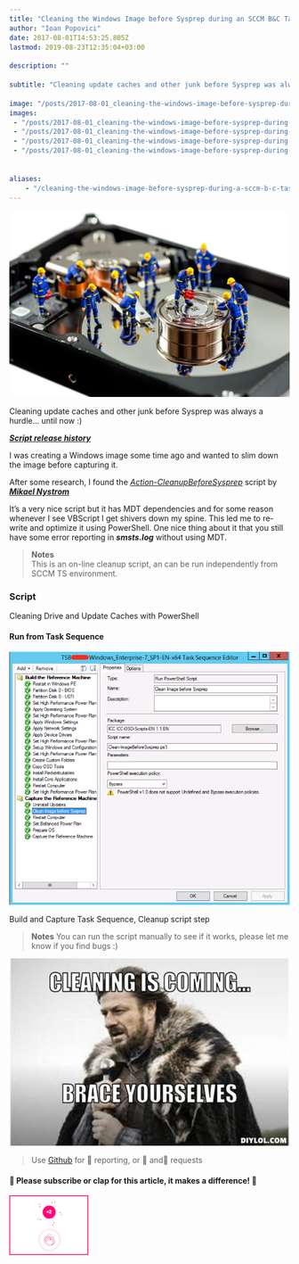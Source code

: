 ```yaml
---
title: "Cleaning the Windows Image before Sysprep during an SCCM B&C Task Sequence"
author: "Ioan Popovici"
date: 2017-08-01T14:53:25.805Z
lastmod: 2019-08-23T12:35:04+03:00

description: ""

subtitle: "Cleaning update caches and other junk before Sysprep was always a hurdle… until now :)"

image: "/posts/2017-08-01_cleaning-the-windows-image-before-sysprep-during-an-sccm-bc-task-sequence/images/1.jpeg" 
images:
 - "/posts/2017-08-01_cleaning-the-windows-image-before-sysprep-during-an-sccm-bc-task-sequence/images/1.jpeg" 
 - "/posts/2017-08-01_cleaning-the-windows-image-before-sysprep-during-an-sccm-bc-task-sequence/images/2.png" 
 - "/posts/2017-08-01_cleaning-the-windows-image-before-sysprep-during-an-sccm-bc-task-sequence/images/3.jpeg" 
 - "/posts/2017-08-01_cleaning-the-windows-image-before-sysprep-during-an-sccm-bc-task-sequence/images/4.gif" 


aliases:
    - "/cleaning-the-windows-image-before-sysprep-during-a-sccm-b-c-task-sequence-214b0bdb4088"
---
```


![image](/posts/2017-08-01_cleaning-the-windows-image-before-sysprep-during-an-sccm-bc-task-sequence/images/1.jpeg)



Cleaning update caches and other junk before Sysprep was always a hurdle… until now :)

[**_Script release history_**](https://SCCM.Zone/Clean-WindowsImage-CHANGELOG)


I
 was creating a Windows image some time ago and wanted to slim down the image before capturing it.

After some research, I found the [_Action-CleanupBeforeSysprep_](https://github.com/DeploymentBunny/Files/tree/master/Tools/Action-CleanupBeforeSysprep) script by [**_Mikael Nystrom_**](https://anothermike2.wordpress.com/)

It’s a very nice script but it has MDT dependencies and for some reason whenever I see VBScript I get shivers down my spine. This led me to re-write and optimize it using PowerShell. One nice thing about it that you still have some error reporting in **_smsts.log_** without using MDT.
> **Notes**  
> This is an on-line cleanup script, an can be run independently from SCCM TS environment.

### Script


Cleaning Drive and Update Caches with PowerShell



#### **Run from Task Sequence**




![image](/posts/2017-08-01_cleaning-the-windows-image-before-sysprep-during-an-sccm-bc-task-sequence/images/2.png)

Build and Capture Task Sequence, Cleanup script step

> **Notes** You can run the script manually to see if it works, please let me know if you find bugs :)



![image](/posts/2017-08-01_cleaning-the-windows-image-before-sysprep-during-an-sccm-bc-task-sequence/images/3.jpeg)

> Use [Github](https://SCCM.Zone/Issues) for 🐛 reporting, or 🌈 and🦄 requests

#### 🙏 Please subscribe or clap for this article, it makes a difference! 🙏




![image](/posts/2017-08-01_cleaning-the-windows-image-before-sysprep-during-an-sccm-bc-task-sequence/images/4.gif)
